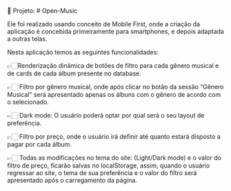🎵 Projeto: # Open-Music

Ele foi realizado usando conceito de Mobile First, onde a criação da aplicação é concebida primeiramente para smartphones, e depois adaptada a outras telas.

Nesta aplicação temos as seguintes funcionalidades:

👉🏻Renderização dinâmica de botões de filtro para cada gênero musical e de cards de cada álbum presente no database.

👉🏻 Filtro por gênero musical, onde após clicar no botão da sessão “Gênero Musical” será apresentado apenas os álbuns com o gênero de acordo com o selecionado.

👉🏻 Dark mode: O usuário poderá optar por qual será o seu layout de preferência.

👉🏻 Filtro por preço, onde o usuário irá definir até quanto estará disposto a pagar por cada álbum.

👉🏻 Todas as modificações no tema do site: (Light/Dark mode) e o valor do filtro de preço, ficarão salvas no localStorage, assim, quando o usuário regressar ao site, o tema de sua preferência e o valor do filtro será apresentado após o carregamento da página.
